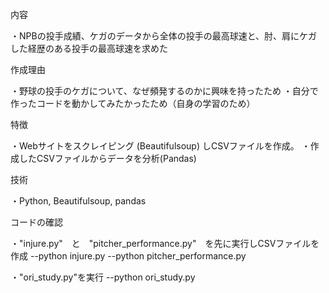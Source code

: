 内容

  ・NPBの投手成績、ケガのデータから全体の投手の最高球速と、肘、肩にケガした経歴のある投手の最高球速を求めた

作成理由

  ・野球の投手のケガについて、なぜ頻発するのかに興味を持ったため
  ・自分で作ったコードを動かしてみたかったため（自身の学習のため）

特徴

  ・Webサイトをスクレイピング (Beautifulsoup) しCSVファイルを作成。
  ・作成したCSVファイルからデータを分析(Pandas)

技術

  ・Python, Beautifulsoup, pandas

コードの確認

  ・"injure.py"　と　"pitcher_performance.py"　を先に実行しCSVファイルを作成
      --python injure.py
      --python pitcher_performance.py
      
  ・"ori_study.py"を実行
      --python ori_study.py
  
